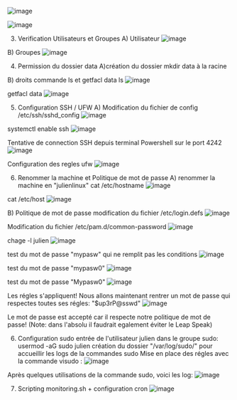 ![image](https://github.com/user-attachments/assets/c8a5ea12-aba5-491a-82b3-3447c93c4b3f)

![image](https://github.com/user-attachments/assets/486c25c3-03d8-473e-9809-43951e85e983)

3) Verification Utilisateurs et Groupes
   A) Utilisateur
![image](https://github.com/user-attachments/assets/6a714545-62c2-4145-838b-966381b6126b)

 B) Groupes
 ![image](https://github.com/user-attachments/assets/8b5e156a-a973-494b-a7c3-061c8ce0b772)

4) Permission du dossier data
A)création du dossier
mkdir data à la racine

B) droits commande ls et getfacl data
ls
![image](https://github.com/user-attachments/assets/1747c538-5efb-4c83-93f2-59d24a35aa1c)

getfacl data
![image](https://github.com/user-attachments/assets/12e443d3-2410-43ef-a95a-f2af563543fd)

5) Configuration SSH / UFW
A) Modification du fichier de config /etc/ssh/sshd_config
![image](https://github.com/user-attachments/assets/cf37c3a3-3f8a-459d-b8d3-6674eb9fa57e)

systemctl enable ssh
![image](https://github.com/user-attachments/assets/829725d5-4dda-487a-8469-f03bee15ff99)

Tentative de connection SSH depuis terminal Powershell sur le port 4242
![image](https://github.com/user-attachments/assets/c60440ec-af85-480c-a80d-aff8d30f7de6)

Configuration des regles ufw 
![image](https://github.com/user-attachments/assets/6214d121-ffe7-4205-8292-36bc4d80e218)

6) Renommer la machine et Politique de mot de passe
A) renommer la machine en "julienlinux"
cat /etc/hostname
![image](https://github.com/user-attachments/assets/71ad5bf5-422f-4ae0-92c9-40147b18beab)

cat /etc/host
![image](https://github.com/user-attachments/assets/1e302d7b-d07f-425b-a637-222dbbf4d09b)

B) Politique de mot de passe
modification du fichier /etc/login.defs 
![image](https://github.com/user-attachments/assets/8998b618-0518-47f8-83b7-34446320c69b)

Modification du fichier /etc/pam.d/common-password
![image](https://github.com/user-attachments/assets/29a2259a-4da6-412b-b3f2-b6589d9cb6a4)

chage -l julien
![image](https://github.com/user-attachments/assets/22294ce7-d11a-4922-a6c3-dc534fc2aae6)

test du mot de passe "mypasw" qui ne remplit pas les conditions
![image](https://github.com/user-attachments/assets/55e0c95b-bc36-48ff-804c-a27f8dbb2c3e)

test du mot de passe "mypasw0"
![image](https://github.com/user-attachments/assets/080d5af3-f6cf-4660-950a-233dd1c82ecd)

test du mot de passe "Mypasw0"
![image](https://github.com/user-attachments/assets/cf07ea35-f9cd-416c-ab7c-fd144ba6150c)

Les régles s'appliquent! Nous allons maintenant rentrer un mot de passe qui respectes toutes ses régles: "$up3rP@sswd"
![image](https://github.com/user-attachments/assets/89039488-3254-4a28-acda-ee33ccb03420)

Le mot de passe est accepté car il respecte notre politique de mot de passe!
(Note: dans l'absolu il faudrait egalement éviter le Leap Speak)

6) Configuration sudo
entrée de l'utilisateur julien dans le groupe sudo: usermod -aG sudo julien
création du dossier "/var/log/sudo/" pour accueillir les logs de la commandes sudo
Mise en place des régles avec la commande visudo :
![image](https://github.com/user-attachments/assets/4e404482-834a-4929-b19e-bbe4fa30cc6b)

Après quelques utilisations de la commande sudo, voici les log:
![image](https://github.com/user-attachments/assets/6f733327-3161-44aa-a258-9e653d31cdae)

7) Scripting monitoring.sh + configuration cron
![image](https://github.com/user-attachments/assets/5159ce7e-8e90-478e-ba21-1bd4d3de2e69)
